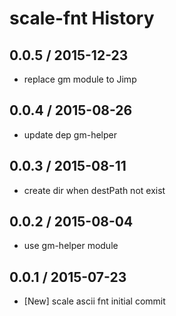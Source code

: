 # scale-fnt History

## 0.0.5 / 2015-12-23
* replace gm module to Jimp

## 0.0.4 / 2015-08-26
* update dep gm-helper

## 0.0.3 / 2015-08-11
* create dir when destPath not exist

## 0.0.2 / 2015-08-04
* use gm-helper module

## 0.0.1 / 2015-07-23
* [New] scale ascii fnt initial commit